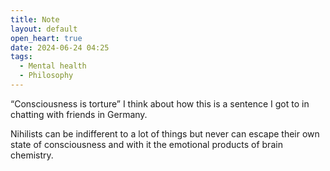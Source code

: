 ```yaml
---
title: Note
layout: default
open_heart: true
date: 2024-06-24 04:25
tags:
  - Mental health
  - Philosophy
---
```


“Consciousness is torture” I think about how this is a sentence I got to in chatting with friends in Germany. 

Nihilists can be indifferent to a lot of things but never can escape their own state of consciousness and with it the emotional products of brain chemistry.
